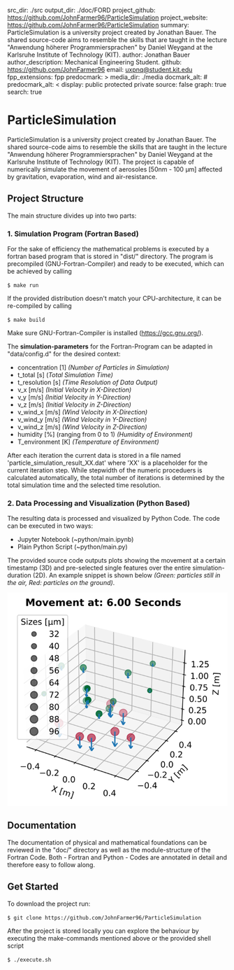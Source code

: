 src_dir: ./src
output_dir: ./doc/FORD
project_github: <https://github.com/JohnFarmer96/ParticleSimulation>
project_website: <https://github.com/JohnFarmer96/ParticleSimulation>
summary: ParticleSimulation is a university project created by Jonathan Bauer. The shared source-code aims to resemble the skills that are taught in the lecture "Anwendung höherer Programmiersprachen" by Daniel Weygand at the Karlsruhe Institute of Technology (KIT).
author: Jonathan Bauer
author_description: Mechanical Engineering Student.
github: <https://github.com/JohnFarmer96>
email: uxpnq@student.kit.edu
fpp_extensions: fpp
predocmark: >
media_dir: ./media
docmark_alt: #
predocmark_alt: <
display: public
         protected
         private
source: false
graph: true
search: true

# ParticleSimulation

ParticleSimulation is a university project created by Jonathan Bauer.
The shared source-code aims to resemble the skills that are taught in the lecture "Anwendung höherer Programmiersprachen" by Daniel Weygand at the Karlsruhe Institute of Technology (KIT).
The project is capable of numerically simulate the movement of aerosoles [50nm - 100 µm] affected by gravitation, evaporation, wind and air-resistance.

## Project Structure

The main structure divides up into two parts:

### 1. Simulation Program (Fortran Based)

For the sake of efficiency the mathematical problems is executed by a fortran based program that is stored in "dist/" directory.
The program is precompiled (GNU-Fortran-Compiler) and ready to be executed, which can be achieved by calling

`$ make run`

If the provided distribution doesn't match your CPU-architecture, it can be re-compiled by calling

`$ make build`

Make sure GNU-Fortran-Compiler is installed (<https://gcc.gnu.org/>).

The **simulation-parameters** for the Fortran-Program can be adapted in "data/config.d" for the desired context:

- concentration [1] *(Number of Particles in Simulation)*
- t_total [s] (*Total Simulation Time)*
- t_resolution [s] *(Time Resolution of Data Output)*
- v_x [m/s] *(Initial Velocity in X-Direction)*
- v_y [m/s] *(Initial Velocity in Y-Direction)*
- v_z [m/s] *(Initial Velocity in Z-Direction)*
- v_wind_x [m/s] *(Wind Velocity in X-Direction)*
- v_wind_y [m/s] *(Wind Velocity in Y-Direction)*
- v_wind_z [m/s] *(Wind Velocity in Z-Direction)*
- humidity [%] (ranging from 0 to 1) *(Humidity of Environment)*
- T_environment [K] *(Temperature of Environment)*

After each iteration the current data is stored in a file named 'particle_simulation_result_XX.dat' where 'XX' is a placeholder for the current iteration step. While stepwidth of the numeric proceduers is calculated automatically, the total number of iterations is determined by the total simulation time and the selected time resolution.  

### 2. Data Processing and Visualization (Python Based)

The resulting data is processed and visualized by Python Code.
The code can be executed in two ways:

- Jupyter Notebook (~python/main.ipynb)
- Plain Python Script (~python/main.py)

The provided source code outputs plots showing the movement at a certain timestamp (3D) and pre-selected single features over the entire simulation-duration (2D).
An example snippet is shown below *(Green: particles still in the air, Red: particles on the ground)*.

![Alt text](doc/plot_example.svg)

## Documentation

The documentation of physical and mathematical foundations can be reviewed in the "doc/" directory as well as the module-structure of the Fortran Code.
Both - Fortran and Python - Codes are annotated in detail and therefore easy to follow along.

## Get Started

To download the project run:

`$ git clone https://github.com/JohnFarmer96/ParticleSimulation`

After the project is stored locally you can explore the behaviour by executing the make-commands mentioned above or the provided shell script

`$ ./execute.sh`
